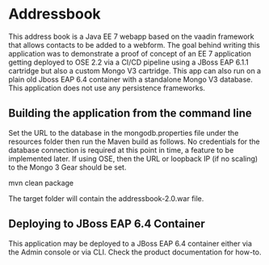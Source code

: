 Addressbook
====================

This address book is a Java EE 7 webapp based on the vaadin framework that allows contacts to be added to a webform. The goal behind writing this application was to demonstrate a proof of concept of an EE 7 application getting deployed to OSE 2.2 via a CI/CD pipeline using a JBoss EAP 6.1.1 cartridge but also a custom Mongo V3 cartridge. This app can also run on a plain old Jboss EAP 6.4 container with a standalone Mongo V3 database. This application does not use any persistence frameworks. 



Building the application from the command line
-------------------
Set the URL to the database in the mongodb.properties file under the resources folder then run the Maven build as follows. No credentials for the database connection is required at this point in time, a feature to be implemented later. If using OSE, then the URL or loopback IP (if no scaling) to the Mongo 3 Gear should be set.

mvn clean package

The target folder will contain the addressbook-2.0.war file.

Deploying to JBoss EAP 6.4 Container
--------------------

This application may be deployed to a JBoss EAP 6.4 container either via the Admin console or via CLI. Check the product documentation for how-to.

